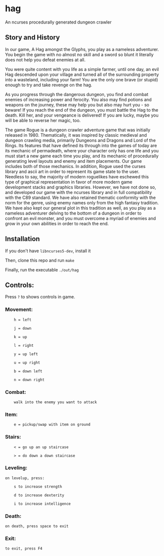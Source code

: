 # hag
An ncurses procedurally generated dungeon crawler

## Story and History

In our game, A Hag amongst the Glyphs, you play as a nameless adventurer.
You begin the game with no almost no skill and a sword so blunt it literally 
does not help you defeat enemies at all.  

You were quite content with you life as a simple farmer, until one day, 
an evil Hag descended upon your village and turned all of the 
surrounding property into a wasteland, including your farm!
You are the only one brave (or stupid) enough to try and take
revenge on the hag.

As you progress through the dangerous dungeon, you find and combat 
enemies of increasing power and ferocity.
You also may find potions and weapons on the journey,
these may help you but also may hurt you - so beware!
If you reach the end of the dungeon, you must battle the Hag to the death.
Kill her, and your vengeance is delivered!
If you are lucky, maybe you will be able to reverse her magic, too.


The game Rogue is a dungeon crawler adventure game that was initially released
in 1980.
Thematically, it was inspired by classic medieval and dungeon crawling media,
primarily Dungeons and Dragons and Lord of the Rings.
Its features that have defined its through into the games of today are
its mechanic of permadeath, where your character only has one life and you
must start a new game each time you play,
and its mechanic of procedurally generating level layouts and enemy and
item placements.
Our game includes both of those mechanics.
In addition, Rogue used the curses library and ascii art in order to
represent its game state to the user.
Needless to say, the majority of modern roguelikes have eschewed
this type of graphical representation in favor of more modern game
development stacks and graphics libraries.
However, we have not done so, and developed our game with the ncurses library
and in full compatibility with the C89 standard.
We have also retained thematic conformity with the norm for the genre,
using enemy names only from the high fantasy tradition. 
We have also kept our general plot in this tradition as well,
as you play as a nameless adventurer delving to the bottom of a
dungeon in order to confront an evil monster,
and you must overcome a myriad of enemies and grow in your own abilities
in order to reach the end.


## Installation

If you don't have `libncurses5-dev`, install it

Then, clone this repo and run `make`

Finally, run the executable `./out/hag`


## Controls:

Press `?` to shows controls in game.

### Movement:

		h = left

		j = down

		k = up

		l = right

		y = up left

		u = up right

		b = down left

		n = down right


### Combat:

		walk into the enemy you want to attack

### Item:

		e = pickup/swap with item on ground

### Stairs:

		< = go up an up staircase

		> = do down a down staircase


### Leveling:

	on levelup, press:

		s to increase strength

		d to increase dexterity

		i to increase intelligence


### Death:

	on death, press space to exit

### Exit:

	to exit, press F4
